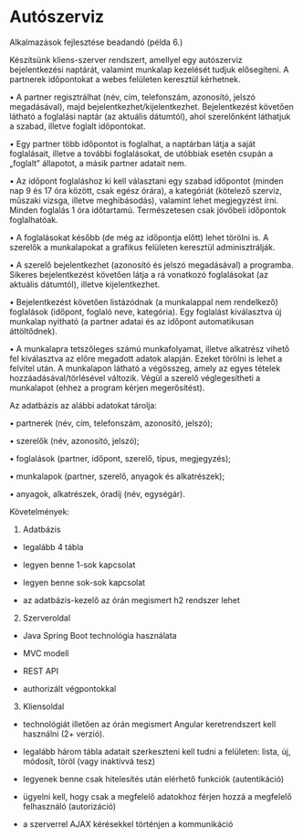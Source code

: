 # Autószerviz
Alkalmazások fejlesztése beadandó (példa 6.)

Készítsünk kliens-szerver rendszert, amellyel egy autószerviz bejelentkezési
naptárát, valamint munkalap kezelését tudjuk elősegíteni.
A partnerek időpontokat a webes felületen keresztül kérhetnek.

• A partner regisztrálhat (név, cím, telefonszám, azonosító, jelszó megadásával),
majd bejelentkezhet/kijelentkezhet. Bejelentkezést követően látható a
foglalási naptár (az aktuális dátumtól), ahol szerelőnként láthatjuk a szabad,
illetve foglalt időpontokat.

• Egy partner több időpontot is foglalhat, a naptárban látja a saját foglalásait,
illetve a további foglalásokat, de utóbbiak esetén csupán a „foglalt” állapotot, a
másik partner adatait nem.

• Az időpont foglaláshoz ki kell választani egy szabad időpontot (minden nap 9
és 17 óra között, csak egész órára), a kategóriát (kötelező szerviz, műszaki
vizsga, illetve meghibásodás), valamint lehet megjegyzést írni. Minden
foglalás 1 óra időtartamú. Természetesen csak jövőbeli időpontok
foglalhatóak.

• A foglalásokat később (de még az időpontja előtt) lehet törölni is.
A szerelők a munkalapokat a grafikus felületen keresztül adminisztrálják.

• A szerelő bejelentkezhet (azonosító és jelszó megadásával) a programba.
Sikeres bejelentkezést követően látja a rá vonatkozó foglalásokat (az aktuális
dátumtól), illetve kijelentkezhet.

• Bejelentkezést követően listázódnak (a munkalappal nem rendelkező)
foglalások (időpont, foglaló neve, kategória). Egy foglalást kiválasztva új
munkalap nyitható (a partner adatai és az időpont automatikusan
áttöltődnek).

• A munkalapra tetszőleges számú munkafolyamat, illetve alkatrész vihető fel
kiválasztva az előre megadott adatok alapján. Ezeket törölni is lehet a felvitel
után. A munkalapon látható a végösszeg, amely az egyes tételek
hozzáadásával/törlésével változik. Végül a szerelő véglegesítheti a
munkalapot (ehhez a program kérjen megerősítést).

Az adatbázis az alábbi adatokat tárolja:

• partnerek (név, cím, telefonszám, azonosító, jelszó);

• szerelők (név, azonosító, jelszó);

• foglalások (partner, időpont, szerelő, típus, megjegyzés);

• munkalapok (partner, szerelő, anyagok és alkatrészek);

• anyagok, alkatrészek, óradíj (név, egységár). 


Követelmények:

1) Adatbázis

- legalább 4 tábla

- legyen benne 1-sok kapcsolat

- legyen benne sok-sok kapcsolat

- az adatbázis-kezelő az órán megismert h2 rendszer lehet

2) Szerveroldal

- Java Spring Boot technológia használata

- MVC modell

- REST API

- authorizált végpontokkal

3) Kliensoldal

- technológiát illetően az órán megismert Angular keretrendszert kell használni (2+ verzió).

- legalább három tábla adatait szerkeszteni kell tudni a felületen: lista, új, módosít, töröl (vagy inaktívvá tesz)

- legyenek benne csak hitelesítés után elérhető funkciók (autentikáció)

- ügyelni kell, hogy csak a megfelelő adatokhoz férjen hozzá a megfelelő felhasználó (autorizáció)

- a szerverrel AJAX kérésekkel történjen a kommunikáció
